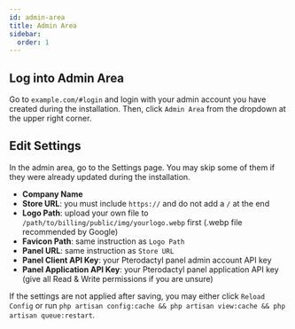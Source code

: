 ```yaml
---
id: admin-area
title: Admin Area
sidebar:
  order: 1
---
```


## Log into Admin Area

Go to `example.com/#login` and login with your admin account you have created during the installation. Then, click `Admin Area` from the dropdown at the upper right corner.

## Edit Settings

In the admin area, go to the Settings page. You may skip some of them if they were already updated during the installation.

- **Company Name**
- **Store URL**: you must include `https://` and do not add a `/` at the end
- **Logo Path**: upload your own file to `/path/to/billing/public/img/yourlogo.webp` first (.webp file recommended by Google)
- **Favicon Path**: same instruction as `Logo Path`
- **Panel URL**: same instruction as `Store URL`
- **Panel Client API Key**: your Pterodactyl panel admin account API key
- **Panel Application API Key**: your Pterodactyl panel application API key (give all Read & Write permissions if you are unsure)

If the settings are not applied after saving, you may either click `Reload Config` or run `php artisan config:cache && php artisan view:cache && php artisan queue:restart`.
